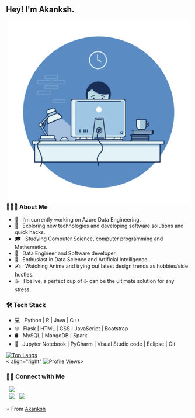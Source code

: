 <h2> Hey! I'm Akanksh.</h2>
<img align="right" alt="GIF" src="https://github.com/Akankshg-ByteWizard/Akankshg-ByteWizard/blob/main/hello.gif/" width="500"/>
<h3> 👨🏻‍💻 About Me </h3>

- 🔭 &nbsp; I’m currently working on Azure Data Engineering.
- 🤔 &nbsp; Exploring new technologies and developing software solutions and quick hacks.
- 🎓 &nbsp; Studying Computer Science, computer programming and Mathematics.
- 💼 &nbsp; Data Engineer and Software developer.
- 🌱 &nbsp; Enthusiast in Data Science and Artificial Intelligence .
- ✍️ &nbsp; Watching Anime and trying out latest design trends as hobbies/side hustles.
- ☕ &nbsp; I belive, a perfect cup of ☕ can be the ultimate solution for any stress. 

<h3>🛠 Tech Stack</h3>

- 💻 &nbsp; Python | R | Java | C++  
- 🌐 &nbsp; Flask  | HTML | CSS | JavaScript | Bootstrap 
- 🛢 &nbsp; MySQL | MangoDB | Spark
- 🔧 &nbsp; Jupyter Notebook | PyCharm | Visual Studio code | Eclipse | Git

<!--<br>

<img align="center" src="https://github-readme-stats.vercel.app/api?username=Akankshg-ByteWizard&include_all_commits=true&count_private=true&show_icons=true&line_height=20&title_color=7A7ADB&icon_color=2234AE&text_color=D3D3D3&bg_color=0,000000,130F40" alt="Akanksh's Github Stats">

</br> -->

[![Top Langs](https://github-readme-stats.vercel.app/api/top-langs/?username=Akankshg-ByteWizard&layout=compact&text_color=daf7dc&bg_color=151515)](https://github.com/Akanksh/github-readme-stats)  
< align="right" ![Profile Views](https://komarev.com/ghpvc/?username=Akankshg-ByteWizard&color=brightgreen)>


<h3> 🤝🏻 Connect with Me </h3>

&nbsp; <a href="https://www.instagram.com/xoxo_hari_/" target="_blank" rel="noopener noreferrer"><img src="https://img.icons8.com/plasticine/100/000000/instagram-new.png" width="50" /></a>  
&nbsp; <a href="https://www.linkedin.com/in/akanksh-gatla-071b70195/" target="_blank" rel="noopener noreferrer"><img src="https://img.icons8.com/plasticine/100/000000/linkedin.png" width="50" /></a>
&nbsp; <a href="mailto:gattla.akanksh@gmail.com" target="_blank" rel="noopener noreferrer"><img src="https://img.icons8.com/plasticine/100/000000/gmail.png"  width="50" /></a>
</p>


⭐️ From [Akanksh](https://github.com/Akankshg-ByteWizard)
